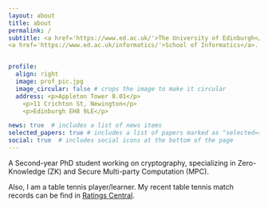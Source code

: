 ```yaml
---
layout: about
title: about
permalink: /
subtitle: <a href='https://www.ed.ac.uk/'>The University of Edinburgh</a>. 
<a href='https://www.ed.ac.uk/informatics/'>School of Informatics</a>.


profile:
  align: right
  image: prof_pic.jpg
  image_circular: false # crops the image to make it circular
  address: <p>Appleton Tower 8.01</p>
    <p>11 Crichton St, Newington</p>
    <p>Edinburgh EH8 9LE</p>

news: true  # includes a list of news items
selected_papers: true # includes a list of papers marked as "selected={true}"
social: true  # includes social icons at the bottom of the page
---
```


A Second-year PhD student working on cryptography, specializing in Zero-Knowledge (ZK) and Secure Multi-party Computation (MPC).

Also, I am a table tennis player/learner. My recent table tennis match records can be find in <a href='https://www.ratingscentral.com/Player.php?PlayerID=138451'>Ratings Central</a>.
